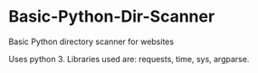 # Basic-Python-Dir-Scanner
Basic Python directory scanner for websites

Uses python 3. Libraries used are: requests, time, sys, argparse.

